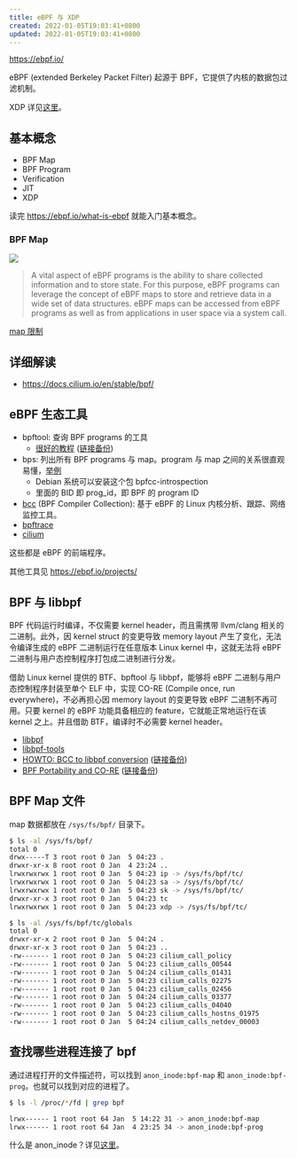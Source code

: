 ```yaml
---
title: eBPF 与 XDP
created: 2022-01-05T19:03:41+0800
updated: 2022-01-05T19:03:41+0800
---
```



https://ebpf.io/

eBPF (extended Berkeley Packet Filter) 起源于 BPF，它提供了内核的数据包过滤机制。

XDP 详见[这里](./xdp.md)。

## 基本概念

- BPF Map
- BPF Program
- Verification
- JIT
- XDP

读完 https://ebpf.io/what-is-ebpf 就能入门基本概念。

### BPF Map

![](https://ebpf.io/static/map_architecture-e7909dc59d2b139b77f901fce04f60a1.png)

> A vital aspect of eBPF programs is the ability to share collected information and to store state. For this purpose, eBPF programs can leverage the concept of eBPF maps to store and retrieve data in a wide set of data structures. eBPF maps can be accessed from eBPF programs as well as from applications in user space via a system call.

[map 限制](https://docs.cilium.io/en/stable/concepts/ebpf/maps/)

## 详细解读

- https://docs.cilium.io/en/stable/bpf/

## eBPF 生态工具

- bpftool: 查询 BPF programs 的工具
  - [很好的教程](https://qmonnet.github.io/whirl-offload/2021/09/23/bpftool-features-thread/) ([链接备份](https://web.archive.org/web/20221217204319/https://qmonnet.github.io/whirl-offload/2021/09/23/bpftool-features-thread/))
- bps: 列出所有 BPF programs 与 map。program 与 map 之间的关系很直观易懂，[举例](https://github.com/iovisor/bcc/blob/master/introspection/bps_example.txt)
  - Debian 系统可以安装这个包 bpfcc-introspection
  - 里面的 BID 即 prog_id，即 BPF 的 program ID
- [bcc](https://github.com/iovisor/bcc) (BPF Compiler Collection): 基于 eBPF 的 Linux 内核分析、跟踪、网络监控工具。
- [bpftrace](https://github.com/iovisor/bpftrace)
- [cilium](https://github.com/cilium/cilium)

这些都是 eBPF 的前端程序。

其他工具见 https://ebpf.io/projects/

## BPF 与 libbpf

BPF 代码运行时编译，不仅需要 kernel header，而且需携带 llvm/clang 相关的二进制。此外，因 kernel struct 的变更导致 memory layout 产生了变化，无法令编译生成的 eBPF 二进制运行在任意版本 Linux kernel 中，这就无法将 eBPF 二进制与用户态控制程序打包成二进制进行分发。

借助 Linux kernel 提供的 BTF、bpftool 与 libbpf，能够将 eBPF 二进制与用户态控制程序封装至单个 ELF 中，实现 CO-RE (Compile once, run everywhere)，不必再担心因 memory layout 的变更导致 eBPF 二进制不再可用。只要 kernel 的 eBPF 功能具备相应的 feature，它就能正常地运行在该 kernel 之上。并且借助 BTF，编译时不必需要 kernel header。

- [libbpf][]
- [libbpf-tools](https://github.com/iovisor/bcc/tree/master/libbpf-tools)
- [HOWTO: BCC to libbpf conversion](https://facebookmicrosites.github.io/bpf/blog/2020/02/20/bcc-to-libbpf-howto-guide.html) ([链接备份](https://web.archive.org/web/20221130165544/https://facebookmicrosites.github.io/bpf/blog/2020/02/20/bcc-to-libbpf-howto-guide.html))
- [BPF Portability and CO-RE](https://facebookmicrosites.github.io/bpf/blog/2020/02/19/bpf-portability-and-co-re.html) ([链接备份](https://web.archive.org/web/20230120022211/https://facebookmicrosites.github.io/bpf/blog/2020/02/19/bpf-portability-and-co-re.html))

## BPF Map 文件

map 数据都放在 `/sys/fs/bpf/` 目录下。

```sh
$ ls -al /sys/fs/bpf/
total 0
drwx-----T 3 root root 0 Jan  5 04:23 .
drwxr-xr-x 8 root root 0 Jan  4 23:24 ..
lrwxrwxrwx 1 root root 0 Jan  5 04:23 ip -> /sys/fs/bpf/tc/
lrwxrwxrwx 1 root root 0 Jan  5 04:23 sa -> /sys/fs/bpf/tc/
lrwxrwxrwx 1 root root 0 Jan  5 04:23 sk -> /sys/fs/bpf/tc/
drwxr-xr-x 3 root root 0 Jan  5 04:23 tc
lrwxrwxrwx 1 root root 0 Jan  5 04:23 xdp -> /sys/fs/bpf/tc/

$ ls -al /sys/fs/bpf/tc/globals
total 0
drwxr-xr-x 2 root root 0 Jan  5 04:24 .
drwxr-xr-x 3 root root 0 Jan  5 04:23 ..
-rw------- 1 root root 0 Jan  5 04:23 cilium_call_policy
-rw------- 1 root root 0 Jan  5 04:23 cilium_calls_00544
-rw------- 1 root root 0 Jan  5 04:24 cilium_calls_01431
-rw------- 1 root root 0 Jan  5 04:23 cilium_calls_02275
-rw------- 1 root root 0 Jan  5 04:23 cilium_calls_02456
-rw------- 1 root root 0 Jan  5 04:24 cilium_calls_03377
-rw------- 1 root root 0 Jan  5 04:23 cilium_calls_04040
-rw------- 1 root root 0 Jan  5 04:23 cilium_calls_hostns_01975
-rw------- 1 root root 0 Jan  5 04:24 cilium_calls_netdev_00003
```

[libbpf]: https://github.com/libbpf/libbpf

## 查找哪些进程连接了 bpf

通过进程打开的文件描述符，可以找到 `anon_inode:bpf-map` 和 `anon_inode:bpf-prog`。也就可以找到对应的进程了。

```sh
$ ls -l /proc/*/fd | grep bpf

lrwx------ 1 root root 64 Jan  5 14:22 31 -> anon_inode:bpf-map
lrwx------ 1 root root 64 Jan  4 23:25 34 -> anon_inode:bpf-prog
```

什么是 anon_inode？详见[这里](./anon_inode.md)。
